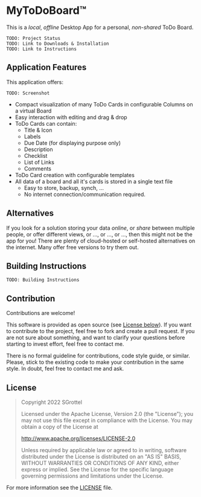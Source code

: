 # MyToDoBoard™
This is a _local_, _offline_ Desktop App for a personal, _non-shared_ ToDo Board.

```
TODO: Project Status
TODO: Link to Downloads & Installation
TODO: Link to Instructions
```

## Application Features
This application offers:
```
TODO: Screenshot
```

- Compact visualization of many ToDo Cards in configurable Columns on a virtual Board
- Easy interaction with editing and drag & drop
- ToDo Cards can contain:
  - Title & Icon
  - Labels
  - Due Date (for displaying purpose only)
  - Description
  - Checklist
  - List of Links
  - Comments
- ToDo Card creation with configurable templates
- All data of a board and all it's cards is stored in a single text file
  - Easy to store, backup, synch, ...
  - No internet connection/communication required.

## Alternatives
If you look for a solution storing your data _online_, or _share_ between multiple people, or offer different views, or ..., or ..., or ..., then this might not be the app for you!
There are plenty of cloud-hosted or self-hosted alternatives on the internet.
Many offer free versions to try them out.

## Building Instructions
```
TODO: Building Instructions
```

## Contribution
Contributions are welcome!

This software is provided as open source (see [License below]()).
If you want to contribute to the project, feel free to fork and create a pull request.
If you are not sure about something, and want to clarify your questions before starting to invest effort, feel free to contact me.

There is no formal guideline for contributions, code style guide, or similar.
Please, stick to the existing code to make your contribution in the same style.
In doubt, feel free to contact me and ask.

## License
> Copyright 2022 SGrottel
> 
> Licensed under the Apache License, Version 2.0 (the "License");
> you may not use this file except in compliance with the License.
> You may obtain a copy of the License at
>
> http://www.apache.org/licenses/LICENSE-2.0
>
> Unless required by applicable law or agreed to in writing, software
> distributed under the License is distributed on an "AS IS" BASIS,
> WITHOUT WARRANTIES OR CONDITIONS OF ANY KIND, either express or implied.
> See the License for the specific language governing permissions and
> limitations under the License.

For more information see the [LICENSE](./LICENSE) file.
